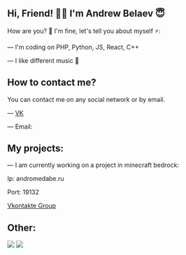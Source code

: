 ## Hi, Friend! 👋🏻 I'm Andrew Belaev 😇

How are you? 🧐 I'm fine, let's tell you about myself ⚡️:

— I'm coding on PHP, Python, JS, React, C++


— I like different music 🎵

## How to contact me?

You can contact me on any social network or by email.

— [VK](https://vk.com/id498281739)

— Email:

## My projects:
— I am currently working on a project in minecraft bedrock: 
  
  Ip: andromedabe.ru
  
  Port: 19132
  
  [Vkontakte Group](https://vk.com/andromedaindustries)

## Other:
![](https://github-readme-stats.vercel.app/api?username=andrewkydev&show_icons=true&theme=dark&count_private=true&hide_title=true&include_all_commits=true&hide_border=true)
![](https://github-readme-stats.vercel.app/api/top-langs/?username=andrewkydev&theme=dark&langs_count=10&layout=compact&hide_border=true)

